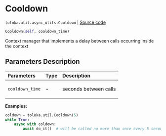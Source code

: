 # Cooldown
`toloka.util.async_utils.Cooldown` | [Source code](https://github.com/Toloka/toloka-kit/blob/v0.1.25/src/util/async_utils.py#L162)

```python
Cooldown(self, cooldown_time)
```

Сontext manager that implements a delay between calls occurring inside the context

## Parameters Description

| Parameters | Type | Description |
| :----------| :----| :-----------|
`cooldown_time`|**-**|<p>seconds between calls</p>

**Examples:**

```python
coldown = toloka.util.Cooldown(5)
while True:
    async with coldown:
        await do_it()  # will be called no more than once every 5 seconds
```
